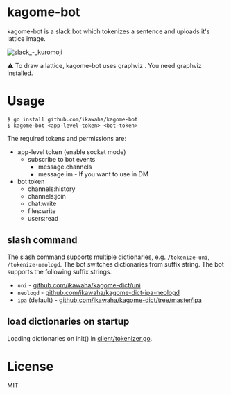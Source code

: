 # kagome-bot

kagome-bot is a slack bot which tokenizes a sentence and uploads it's lattice image.

![slack_-_kuromoji](https://user-images.githubusercontent.com/4232165/32312309-8e57949c-bfe0-11e7-9664-54015c9e3be4.png)


:warning: To draw a lattice, kagome-bot uses graphviz . You need graphviz installed.


# Usage

```
$ go install github.com/ikawaha/kagome-bot
$ kagome-bot <app-level-token> <bot-token>
```

The required tokens and permissions are:

* app-level token (enable socket mode)
    * subscribe to bot events
        * message.channels
        * message.im - If you want to use in DM
* bot token
    * channels:history
    * channels:join
    * chat:write
    * files:write
    * users:read    

## slash command

The slash command supports multiple dictionaries, e.g. `/tokenize-uni`, `/tokenize-neologd`.
The bot switches dictionaries from suffix string.
The bot supports the following suffix strings.

* `uni` - [github.com/ikawaha/kagome-dict/uni](https://github.com/ikawaha/kagome-dict/uni)
* `neologd` - [github.com/ikawaha/kagome-dict-ipa-neologd](https://github.com/ikawaha/kagome-dict-ipa-neologd)
* `ipa` (default) - [github.com/ikawaha/kagome-dict/tree/master/ipa](https://github.com/ikawaha/kagome-dict/tree/master/ipa) 

## load dictionaries on startup

Loading dictionaries on init() in [client/tokenizer.go](client/tokenizer.go).

# License

MIT
